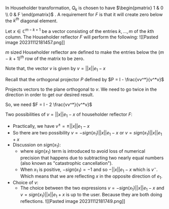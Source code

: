 In Householder transformation, $Q_k$ is chosen to have $\begin{pmatrix} 1 & 0 \\ 0 & F \end{pmatrix}$ . A requirement for $F$ is that it will create zero below the $k^{th}$ diagonal element. 

Let $x \in \mathbb{C}^{m-k+1}$ be a vector consisting of the entries $k, \dots, m$ of the $k$th column. The 
Householder reflector $F$ will perform the following:
![[Pasted image 20231112181457.png]]

$m$ sized Householder reflector are defined to make the entries below the ${(m - k + 1)}^{th}$ row of the matrix to be zero. 

Note that, the vector $v$ is given by $v = ||x|| e_1 - x$

Recall that the orthogonal projector $P$ defined by $P = I - \frac{vv^*}{v^*v}$

Projects vectors to the plane orthogonal to $v$. We need to go twice in the direction in order to get our desired result. 

So, we need $F = I - 2 \frac{vv^*}{v^*v}$


Two possibilities of $v = ||x|| e_1 - x$ of householder reflector $F$: 
- Practically, we have  $v^{\pm} = \pm ||x|| e_1 - x$
- So there are two possibility $v = -sign(x_1)||x|| e_1 - x$ or $v = sign(x_1)||x|| e_1 + x$
- Discussion on $sign(x_1)$: 
	- where $sign(x_1)$ term is introduced to avoid loss of numerical precision that happens due to subtracting two nearly equal numbers (also known as "catastrophic cancellation"). 
	- When $x_1$ is positive, $-sign(x_1) = -1$ and so $- ||x|| e_1 - x$ which is $v^{-}$. Which means that we are reflecting $x$ in the opposite direction of $e_1$. 
- Choice of $v$: 
	- The choice between the two expressions $v = -sign(x_1)||x|| e_1 - x$ and $v = sign(x_1)||x|| e_1 + x$ is up to the user. Because they are both doing reflections. 
![[Pasted image 20231112181749.png]]

